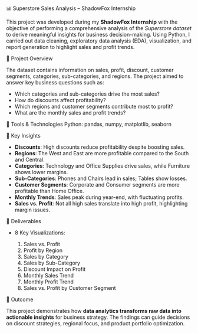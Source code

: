 📊 Superstore Sales Analysis – ShadowFox Internship

This project was developed during my **ShadowFox Internship** with the objective of performing a comprehensive analysis of the *Superstore dataset* to derive meaningful insights for business decision-making. Using Python, I carried out data cleaning, exploratory data analysis (EDA), visualization, and report generation to highlight sales and profit trends.

🔹 Project Overview

The dataset contains information on sales, profit, discount, customer segments, categories, sub-categories, and regions. The project aimed to answer key business questions such as:

* Which categories and sub-categories drive the most sales?
* How do discounts affect profitability?
* Which regions and customer segments contribute most to profit?
* What are the monthly sales and profit trends?

🔹 Tools & Technologies
Python: pandas, numpy, matplotlib, seaborn

🔹 Key Insights

* **Discounts**: High discounts reduce profitability despite boosting sales.
* **Regions**: The West and East are more profitable compared to the South and Central.
* **Categories**: Technology and Office Supplies drive sales, while Furniture shows lower margins.
* **Sub-Categories**: Phones and Chairs lead in sales; Tables show losses.
* **Customer Segments**: Corporate and Consumer segments are more profitable than Home Office.
* **Monthly Trends**: Sales peak during year-end, with fluctuating profits.
* **Sales vs. Profit**: Not all high sales translate into high profit, highlighting margin issues.

🔹 Deliverables

* 8 Key Visualizations:

  1. Sales vs. Profit
  2. Profit by Region
  3. Sales by Category
  4. Sales by Sub-Category
  5. Discount Impact on Profit
  6. Monthly Sales Trend
  7. Monthly Profit Trend
  8. Sales vs. Profit by Customer Segment

🔹 Outcome

This project demonstrates how **data analytics transforms raw data into actionable insights** for business strategy. The findings can guide decisions on discount strategies, regional focus, and product portfolio optimization.

